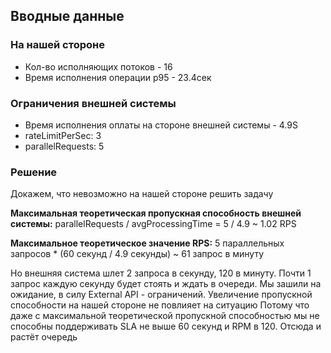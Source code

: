 ﻿## Вводные данные
### На нашей стороне
- Кол-во исполняющих потоков - 16
- Время исполнения операции p95 - 23.4сек

### Ограничения внешней системы
- Время исполнения оплаты на стороне внешней системы - 4.9S
- rateLimitPerSec: 3 
- parallelRequests: 5

### Решение
Докажем, что невозможно на нашей стороне решить задачу

**Максимальная теоретическая пропускная способность внешней системы:**
parallelRequests / avgProcessingTime = 5 / 4.9 ~ 1.02 RPS

**Максимальное теоретическое значение RPS:**
5 параллельных запросов * (60 секунд / 4.9 секунды) ~ 61 запрос в минуту

Но внешняя система шлет 2 запроса в секунду, 120 в минуту. Почти 1 запрос каждую секунду будет стоять и ждать в очереди.
Мы зашили на ожидание, в силу External API - ограничений. Увеличение пропускной способности на нашей стороне не повлияет на ситуацию
Потому что даже с максимальной теоретической пропускной способностью мы не способны поддерживать SLA не выше 60 секунд и RPM в 120. Отсюда и растёт очередь
